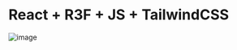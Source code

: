 # React + R3F + JS + TailwindCSS

![image](https://github.com/user-attachments/assets/e58cff86-c47c-43ad-a37b-5e3cb8282211)

